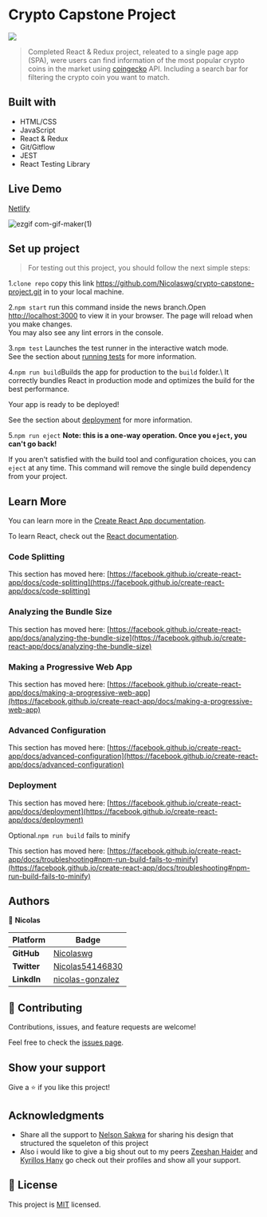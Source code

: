 # Crypto Capstone Project


![](https://img.shields.io/badge/Microverse-blueviolet)


> Completed React & Redux project, releated to a single page app (SPA), were users can find information of the most popular crypto coins in the market using [coingecko](https://www.coingecko.com/es) API. Including a search bar for filtering the crypto coin you want to match.

## Built with

- HTML/CSS
- JavaScript
- React & Redux
- Git/Gitflow
- JEST
- React Testing Library

## Live Demo
[Netlify](https://nostalgic-boyd-fed032.netlify.app/)

![ezgif com-gif-maker(1)](https://user-images.githubusercontent.com/73354132/157728214-2aa42b4d-123e-48af-b881-90725e11f8f0.gif)


## Set up project


> For testing out this project, you should follow the next simple steps:

1.`clone repo` copy this link  https://github.com/Nicolaswg/crypto-capstone-project.git in to your local machine.

2.`npm start` run this command inside the news branch.Open [http://localhost:3000](http://localhost:3000) to view it in your browser.
The page will reload when you make changes.\
You may also see any lint errors in the console.

3.`npm test` Launches the test runner in the interactive watch mode.\
See the section about [running tests](https://facebook.github.io/create-react-app/docs/running-tests) for more information.

4.`npm run build`Builds the app for production to the `build` folder.\ It correctly bundles React in production mode and optimizes the build for the best performance.

Your app is ready to be deployed!

See the section about [deployment](https://facebook.github.io/create-react-app/docs/deployment) for more information.

5.`npm run eject` **Note: this is a one-way operation. Once you `eject`, you can't go back!**

If you aren't satisfied with the build tool and configuration choices, you can `eject` at any time. This command will remove the single build dependency from your project.

## Learn More

You can learn more in the [Create React App documentation](https://facebook.github.io/create-react-app/docs/getting-started).

To learn React, check out the [React documentation](https://reactjs.org/).

### Code Splitting

This section has moved here: [https://facebook.github.io/create-react-app/docs/code-splitting](https://facebook.github.io/create-react-app/docs/code-splitting)

### Analyzing the Bundle Size

This section has moved here: [https://facebook.github.io/create-react-app/docs/analyzing-the-bundle-size](https://facebook.github.io/create-react-app/docs/analyzing-the-bundle-size)

### Making a Progressive Web App

This section has moved here: [https://facebook.github.io/create-react-app/docs/making-a-progressive-web-app](https://facebook.github.io/create-react-app/docs/making-a-progressive-web-app)

### Advanced Configuration

This section has moved here: [https://facebook.github.io/create-react-app/docs/advanced-configuration](https://facebook.github.io/create-react-app/docs/advanced-configuration)

### Deployment

This section has moved here: [https://facebook.github.io/create-react-app/docs/deployment](https://facebook.github.io/create-react-app/docs/deployment)

Optional.`npm run build` fails to minify

This section has moved here: [https://facebook.github.io/create-react-app/docs/troubleshooting#npm-run-build-fails-to-minify](https://facebook.github.io/create-react-app/docs/troubleshooting#npm-run-build-fails-to-minify)

## Authors 

👤 **Nicolas**

Platform | Badge |
 --- | --- |
 **GitHub**  | [Nicolaswg](https://github.com/Nicolaswg)
 **Twitter** | [Nicolas54146830](https://twitter.com/Nicolas54146830)
 **LinkdIn** | [nicolas-gonzalez](https://www.linkedin.com/in/nicolas-gonzalez-8623461a0/)

 ## 🤝 Contributing

Contributions, issues, and feature requests are welcome!

Feel free to check the [issues page](https://github.com/Nicolaswg/crypto-capstone-project/issues).

## Show your support

Give a ⭐️ if you like this project!

## Acknowledgments

- Share all the support to [Nelson Sakwa](https://www.behance.net/sakwadesignstudio) for sharing his design that structured the squeleton of this project
- Also i would like to give a big shout out to my peers [Zeeshan Haider](https://github.com/zhadier) and [Kyrillos Hany](https://github.com/Bondok6) go check out their profiles and show all your support.
## 📝 License

This project is [MIT](./MIT.md) licensed.
